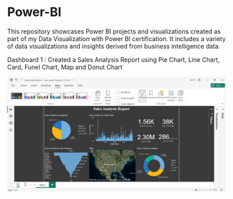 # Power-BI
This repository showcases Power BI projects and visualizations created as part of my Data Visualization with Power BI certification. It includes a variety of data visualizations and insights derived from business intelligence data.

Dashboard 1 : Created a Sales Analysis Report using Pie Chart, Line Chart, Card, Funel Chart, Map and Donut Chart

![SR](SalesReport.png)


